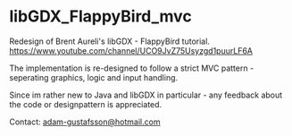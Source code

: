 # libGDX_FlappyBird_mvc
Redesign of Brent Aureli's libGDX - FlappyBird tutorial.
https://www.youtube.com/channel/UCO9JvZ75Usyzgd1puurLF6A

The implementation is re-designed to follow a strict MVC pattern - seperating graphics, logic and input handling.

Since im rather new to Java and libGDX in particular - any feedback about the code or designpattern is appreciated.

Contact: adam-gustafsson@hotmail.com
